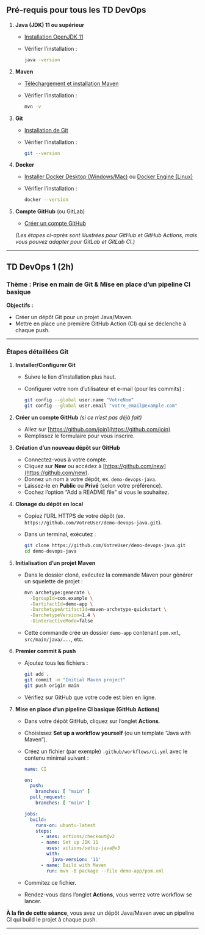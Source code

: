 ## Pré-requis pour tous les TD DevOps

1. **Java (JDK) 11 ou supérieur**  
   - [Installation OpenJDK 11](https://openjdk.org/install/)  
   - Vérifier l’installation :

     ```bash
     java -version
     ```

2. **Maven**  
   - [Téléchargement et installation Maven](https://maven.apache.org/download.cgi)  
   - Vérifier l’installation :  

     ```bash
     mvn -v
     ```

3. **Git**  
   - [Installation de Git](https://git-scm.com/downloads)  
   - Vérifier l’installation :  

     ```bash
     git --version
     ```

4. **Docker**  
   - [Installer Docker Desktop (Windows/Mac)](https://www.docker.com/products/docker-desktop/) ou [Docker Engine (Linux)](https://docs.docker.com/engine/install/)  
   - Vérifier l’installation :  

     ```bash
     docker --version
     ```

5. **Compte GitHub** (ou GitLab)  
   - [Créer un compte GitHub](https://github.com/join)

    *(Les étapes ci-après sont illustrées pour GitHub et GitHub Actions, mais vous pouvez adapter pour GitLab et GitLab CI.)*

---

## TD DevOps 1 (2h)  

### Thème : Prise en main de Git & Mise en place d’un pipeline CI basique

**Objectifs :**  

- Créer un dépôt Git pour un projet Java/Maven.  
- Mettre en place une première GitHub Action (CI) qui se déclenche à chaque push.

---

### Étapes détaillées Git

1. **Installer/Configurer Git**  
   - Suivre le lien d’installation plus haut.  
   - Configurer votre nom d’utilisateur et e-mail (pour les commits) :  

     ```bash
     git config --global user.name "VotreNom"
     git config --global user.email "votre_email@example.com"
     ```

2. **Créer un compte GitHub** *(si ce n’est pas déjà fait)*  
   - Allez sur [https://github.com/join](https://github.com/join)  
   - Remplissez le formulaire pour vous inscrire.

3. **Création d’un nouveau dépôt sur GitHub**  
   - Connectez-vous à votre compte.  
   - Cliquez sur **New** ou accédez à [https://github.com/new](https://github.com/new).  
   - Donnez un nom à votre dépôt, ex. `demo-devops-java`.  
   - Laissez-le en **Public** ou **Privé** (selon votre préférence).  
   - Cochez l’option “Add a README file” si vous le souhaitez.

4. **Clonage du dépôt en local**  
   - Copiez l’URL HTTPS de votre dépôt (ex. `https://github.com/VotreUser/demo-devops-java.git`).  
   - Dans un terminal, exécutez :  

     ```bash
     git clone https://github.com/VotreUser/demo-devops-java.git
     cd demo-devops-java
     ```

5. **Initialisation d’un projet Maven**  
   - Dans le dossier cloné, exécutez la commande Maven pour générer un squelette de projet :  

     ```bash
     mvn archetype:generate \
       -DgroupId=com.example \
       -DartifactId=demo-app \
       -DarchetypeArtifactId=maven-archetype-quickstart \
       -DarchetypeVersion=1.4 \
       -DinteractiveMode=false
     ```

   - Cette commande crée un dossier `demo-app` contenant `pom.xml`, `src/main/java/...`, etc.

6. **Premier commit & push**  
   - Ajoutez tous les fichiers :  

     ```bash
     git add .
     git commit -m "Initial Maven project"
     git push origin main
     ```

   - Vérifiez sur GitHub que votre code est bien en ligne.

7. **Mise en place d’un pipeline CI basique (GitHub Actions)**  
   - Dans votre dépôt GitHub, cliquez sur l’onglet **Actions**.  
   - Choisissez **Set up a workflow yourself** (ou un template “Java with Maven”).  
   - Créez un fichier (par exemple) `.github/workflows/ci.yml` avec le contenu minimal suivant :

     ```yaml
     name: CI

     on:
       push:
         branches: [ "main" ]
       pull_request:
         branches: [ "main" ]

     jobs:
       build:
         runs-on: ubuntu-latest
         steps:
           - uses: actions/checkout@v2
           - name: Set up JDK 11
             uses: actions/setup-java@v3
             with:
               java-version: '11'
           - name: Build with Maven
             run: mvn -B package --file demo-app/pom.xml
     ```

   - Commitez ce fichier.  
   - Rendez-vous dans l’onglet **Actions**, vous verrez votre workflow se lancer.

**À la fin de cette séance**, vous avez un dépôt Java/Maven avec un pipeline CI qui build le projet à chaque push.

---
